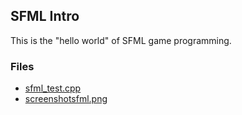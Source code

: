 ## SFML Intro 

This is the "hello world" of SFML game programming. 


### Files
- [sfml_test.cpp](sfml_test.cpp) 
- [screenshotsfml.png](screenshotsfml.png)

